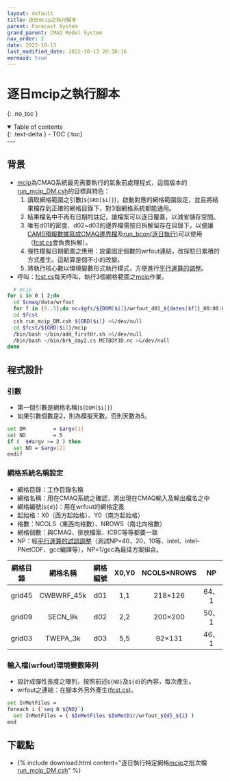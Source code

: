 ```yaml
---
layout: default
title: 逐日mcip之執行腳本
parent: Forecast System
grand_parent: CMAQ Model System
nav_order: 2
date: 2022-10-13
last_modified_date: 2022-10-13 20:38:16
mermaid: true
---
```


# 逐日mcip之執行腳本
{: .no_toc }

<details open markdown="block">
  <summary>
    Table of contents
  </summary>
  {: .text-delta }
- TOC
{:toc}
</details>
--- 

## 背景
- [mcip][mcip]為CMAQ系統最先需要執行的氣象前處理程式，這個版本的[run_mcip_DM.csh][run_mcip_DM.csh]的目標與特色：
  1. 讀取網格範圍之引數(`${GRD[$i]}`)，啟動對應的網格範圍設定，並且將結果檔存到正確的網格目錄下，對3個網格系統都能通用。
  1. 結果檔名中不再有日期的註記，讓檔案可以逐日覆蓋，以減省儲存空間。
  1. 唯有d01的密度、d02~d03的邊界檔需按日拆解留存在目錄下，以便讓[CAMS預報數據寫成CMAQ邊界檔][grb2bcon]及[run_bcon(逐日執行)][1dbcon]可以使用（[fcst.cs][fcst.cs]會負責拆解）。
  1. 彈性模擬日期範圍之應用：放棄固定個數的wrfout連結，改採駐日累積的方式產生。這點算是個不小的改變。
  1. 將執行核心數以環境變數形式執行模式，方便進行[平行運算的調整](https://sinotec2.github.io/FAQ/2022/10/06/mcip_intel.html)。
- 呼叫：[fcst.cs][fcst.cs]每天呼叫，執行3個網格範圍之[mcip][mcip]作業。

```bash
  # mcip
for i in 0 1 2;do
  cd $cmaq/data/wrfout
  for f in {0..5};do nc=$gfs/${DOM[$i]}/wrfout_d01_${dates[$f]}_00:00:00;ln -sf $nc wrfout_d0${d}_$f;done
  cd $fcst
  csh run_mcip_DM.csh ${GRD[$i]} >&/dev/null
  cd $fcst/${GRD[$i]}/mcip
  /bin/bash ~/bin/add_firstHr.sh >&/dev/null
  /bin/bash ~/bin/brk_day2.cs METBDY3D.nc >&/dev/null
done
```

## 程式設計
### 引數
- 第一個引數是網格名稱(`${DOM[$i]}`)
- 如果引數個數是2，則為模擬天數。否則天數為5。

```bash
set DM         = $argv[1]
set ND         = 5
if (  $#argv >= 2 ) then
  set ND = $argv[2]
endif
```

### 網格系統名稱設定
- 網格目錄：工作目錄名稱
- 網格名稱：用在CMAQ系統之確認，將出現在CMAQ輸入及輸出檔名之中
- 網格編號(`${d}`)：用在wrfout的網格定義
- 起始格：X0（西方起始格）、Y0（南方起始格）
- 格數：NCOLS（東西向格數）、NROWS（南北向格數）
- 網格個數：與CMAQ、排放檔案、ICBC等等都要一致
- NP：經[平行運算的試誤調整](https://sinotec2.github.io/FAQ/2022/10/06/mcip_intel.html)（測試NP=40，20，10等、intel、intel-PNetCDF、gcc編譯等），NP=1/gcc為最佳方案組合。

網格目錄|網格名稱|網格編號|X0,Y0|NCOLS&times;NROWS|NP
:-:|:-:|:-:|:-:|:-:|:-:
grid45|CWBWRF_45k|d01|1,1|218&times;126|64、1
grid09|SECN_9k|d02|2,2|200&times;200|50、1
grid03|TWEPA_3k|d03|5,5|92&times;131|46、1

### 輸入檔(wrfout)環境變數陣列
- 設計成彈性長度之陣列，按照前述`${ND}`及`${d}`的內容，每次產生。
- wrfout之連結：在腳本外另外產生([fcst.cs][fcst.cs])。

```bash
set InMetFiles = 
foreach i (`seq 0 ${ND}`)
  set InMetFiles = ( $InMetFiles $InMetDir/wrfout_${d}_${i} )
end
```

## 下載點
- {% include download.html content="逐日執行特定網格[mcip][mcip]之批次檔[run_mcip_DM.csh][run_mcip_DM.csh]" %}

[run_mcip_DM.csh]: <https://github.com/sinotec2/Focus-on-Air-Quality/blob/main/GridModels/ForecastSystem/run_mcip_DM.csh> "逐日執行特定網格mcip之批次檔"
[fcst.cs]: <https://github.com/sinotec2/Focus-on-Air-Quality/blob/main/GridModels/ForecastSystem/fcstcs.txt> "逐日WRF及CMAQ預報之執行腳本"
[mcip]: <https://sinotec2.github.io/Focus-on-Air-Quality/GridModels/MCIP/> "Met. Chem. Interface Proc.: CMAQ系統氣象檔案之準備"
[1dbcon]: <https://sinotec2.github.io/Focus-on-Air-Quality/GridModels/BCON/1day_bc/> "逐日循序執行bcon.exe"
[grb2bcon]: <https://sinotec2.github.io/FAQ/2022/08/16/CAMS_bc.html> "CAMS預報數據寫成CMAQ邊界檔"